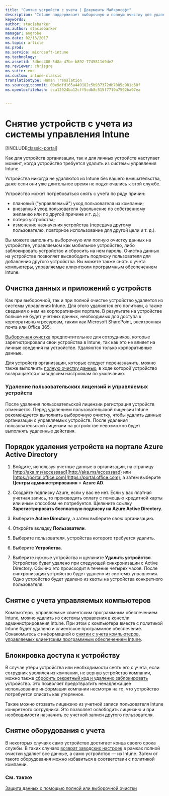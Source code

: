 ```yaml
---
title: "Снятие устройств с учета | Документы Майкрософт"
description: "Intune поддерживает выборочную и полную очистку для удаления устройства из системы управления Intune. Для этого удаляются его политики, а также сведения о нем на корпоративном портале."
keywords: 
author: staciebarker
ms.author: staciebarker
manager: angrobe
ms.date: 02/13/2017
ms.topic: article
ms.prod: 
ms.service: microsoft-intune
ms.technology: 
ms.assetid: 3dbec400-5d8a-47be-b892-7745811d9de2
ms.reviewer: chrisgre
ms.suite: ems
ms.custom: intune-classic
translationtype: Human Translation
ms.sourcegitcommit: 00e9dfd165a449182c5b937372db7085c981c68f
ms.openlocfilehash: cca12024ba12cff5cdb8c515f7719a7592ba97ea


---
```


# <a name="retire-devices-from-intune-management"></a>Снятие устройств с учета из системы управления Intune

[!INCLUDE[classic-portal](../includes/classic-portal.md)]

Как для устройств организации, так и для личных устройств наступает момент, когда устройство требуется удалить из системы управления Intune.

Устройства никогда не удаляются из Intune без вашего вмешательства, даже если они уже длительное время не подключались к этой службе.

Устройство может потребоваться снять с учета по ряду причин:

-    плановый ("управляемый") уход пользователя из компании;
-    внезапный уход пользователя (увольнение по собственному желанию или по другой причине и т. д.);
-    потеря устройства;
-    изменение назначения устройства (передача другому пользователю, повторное использование для другой цели и т. д.).

Вы можете выполнить выборочную или полную очистку данных на устройстве, управляемом как мобильное устройство, либо заблокировать устройство и сбросить на нем пароль. Очистка данных на устройстве позволяет высвободить подписку пользователя для добавления другого устройства. Вы можете также снять с учета компьютеры, управляемые клиентским программным обеспечением Intune.

## <a name="wipe-data-and-apps-from-devices"></a>Очистка данных и приложений с устройств
Как при выборочной, так и при полной очистке устройство удаляется из системы управления Intune. Для этого удаляются его политики, а также сведения о нем на корпоративном портале. В результате на устройстве больше не будет учетных данных, необходимых для доступа к корпоративным ресурсам, таким как Microsoft SharePoint, электронная почта или Office 365.

[Выборочная очистка](use-remote-wipe-to-help-protect-data-using-microsoft-intune.md#selective-wipe) предпочтительнее для сотрудников, которые зарегистрировали свои устройства в Intune, так как это не влияет на личные сведения на устройстве. Удаляются только корпоративные данные.

Для устройств организации, которые следует переназначить, можно также выполнить [полную очистку данных](use-remote-wipe-to-help-protect-data-using-microsoft-intune.md#full-wipe), в ходе которой устройство возвращается к заводским настройкам по умолчанию.

### <a name="removing-user-licenses-and-managed-devices"></a>Удаление пользовательских лицензий и управляемых устройств
После удаления пользовательской лицензии регистрация устройств отменяется. Перед удалением пользовательской лицензии Intune рекомендуется выполнить выборочную очистку, чтобы удалить данные организации с управляемых устройств. После удаления пользовательской лицензии на устройстве невозможно будет выполнять удаленные действия.

## <a name="to-delete-devices-in-the-azure-active-directory-portal"></a>Порядок удаления устройств на портале Azure Active Directory

1.  Войдите, используя учетные данные в организации, на страницу [http://aka.ms/accessaad](http://aka.ms/accessaad) или [https://portal.office.com](https://portal.office.com), а затем выберите **Центры администрирования** &gt; **Azure AD**.

2.  Создайте подписку Azure, если у вас ее нет. Если у вас платная учетная запись, то производить оплату с помощью кредитной карты или иным способом не потребуется. Щелкните ссылку **Зарегистрировать бесплатную подписку на Azure Active Directory**.

4.  Выберите **Active Directory**, а затем выберите свою организацию.

5.  Откройте вкладку **Пользователи**.

6.  Выберите пользователя, устройства которого требуется удалить.

7.  Выберите **Устройства**.

8.  Выберите нужные устройства и щелкните **Удалить устройство**. Устройство будет удалено при следующей синхронизации с Active Directory. Обычно это происходит в течение четырех часов. После синхронизации устройство будет удалено из системы управления. Одно устройство будет удалено из квоты на устройства конкретного пользователя.

## <a name="retire-managed-computers"></a>Снятие с учета управляемых компьютеров
Компьютеры, управляемые клиентским программным обеспечением Intune, можно удалить из системы управления в консоли администрирования Intune. При этом с компьютера вместе с политикой Intune будет удалено и клиентское программное обеспечение. Ознакомьтесь с информацией о [снятии с учета компьютеров, управляемых клиентским программным обеспечением Intune](retire-a-windows-pc-with-microsoft-intune.md).

## <a name="block-access-a-device"></a>Блокировка доступа к устройству
В случае утери устройства или необходимости снять его с учета, если сотрудник уволился из компании, не вернув устройство компании, можно также [сбросить секретный код и удаленно заблокировать](use-remote-lock-and-passcode-reset-in-microsoft-intune.md) устройство. Это позволяет предотвратить ненадлежащее использование информации компании несмотря на то, что устройство потребуется списать как утерянное.

Также можно отозвать лицензию из учетной записи пользователя Intune конкретного сотрудника. Это позволяет освободить лицензию и при необходимости назначить ее учетной записи другого пользователя.

## <a name="retire-hardware"></a>Снятие оборудования с учета
В некоторых случаях само устройство достигает конца своего срока службы. В таких случаях [возврат заводских настроек](use-remote-wipe-to-help-protect-data-using-microsoft-intune.md) в рамках полной очистки удаляет все данные, а само устройство — из Intune. Затем от такого оборудования можно избавиться в соответствии с политикой компании.

### <a name="see-also"></a>См. также
[Защита данных с помощью полной или выборочной очистки](use-remote-wipe-to-help-protect-data-using-microsoft-intune.md)



<!--HONumber=Feb17_HO2-->



